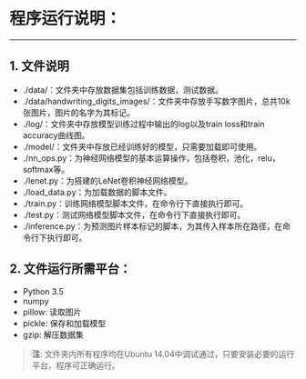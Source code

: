 # 程序运行说明：
-----

## 1. 文件说明
- ./data/：文件夹中存放数据集包括训练数据，测试数据。
- ./data/handwriting_digits_images/：文件夹中存放手写数字图片，总共10k张图片，图片的名字为其标记。
- ./log/：文件夹中存放模型训练过程中输出的log以及train loss和train accuracy曲线图。
- ./model/：文件夹中存放已经训练好的模型，只需要加载即可使用。
- ./nn_ops.py：为神经网络模型的基本运算操作，包括卷积，池化，relu，softmax等。
- ./lenet.py：为搭建的LeNet卷积神经网络模型。
- ./load_data.py：为加载数据的脚本文件。
- ./train.py：训练网络模型脚本文件，在命令行下直接执行即可。
- ./test.py：测试网络模型脚本文件，在命令行下直接执行即可。
- ./inference.py：为预测图片样本标记的脚本，为其传入样本所在路径，在命令行下执行即可。
## 2. 文件运行所需平台：
- Python 3.5
- numpy
- pillow: 读取图片
- pickle: 保存和加载模型
- gzip: 解压数据集
> **注**: 文件夹内所有程序均在Ubuntu 14.04中调试通过，只要安装必要的运行平台，程序可正确运行。